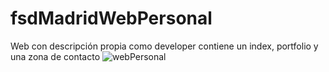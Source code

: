 # fsdMadridWebPersonal

Web con descripción propia como developer
contiene un index, portfolio y una zona de contacto
![webPersonal](https://user-images.githubusercontent.com/75450403/110255886-56062f80-7f96-11eb-987e-23201eaee852.PNG)
